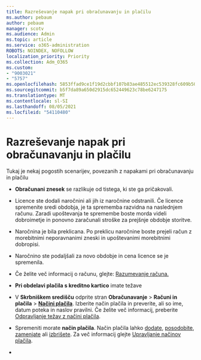 ```yaml
---
title: Razreševanje napak pri obračunavanju in plačilu
ms.author: pebaum
author: pebaum
manager: scotv
ms.audience: Admin
ms.topic: article
ms.service: o365-administration
ROBOTS: NOINDEX, NOFOLLOW
localization_priority: Priority
ms.collection: Adm_O365
ms.custom:
- "9003021"
- "5757"
ms.openlocfilehash: 5853ffad9ce1f19d2cbbf107b83ae485512ec539328fc609b507e41e1a22c9e2
ms.sourcegitcommit: b5f7da89a650d2915dc652449623c78be6247175
ms.translationtype: MT
ms.contentlocale: sl-SI
ms.lasthandoff: 08/05/2021
ms.locfileid: "54110480"
---
```

# <a name="resolving-billing-and-payment-errors"></a>Razreševanje napak pri obračunavanju in plačilu

Tukaj je nekaj pogostih scenarijev, povezanih z napakami pri obračunavanju in plačilu

- **Obračunani znesek** se razlikuje od tistega, ki ste ga pričakovali.
- Licence ste dodali naročnini ali jih iz naročnine odstranili. Če licence spremenite sredi obdobja, je ta sprememba razvidna na naslednjem računu. Zaradi upoštevanja te spremembe boste morda videli dobroimetje in ponovno zaračunali stroške za prejšnje obdobje storitve.
- Naročnina je bila preklicana. Po preklicu naročnine boste prejeli račun z morebitnimi neporavnanimi zneski in upoštevanimi morebitnimi dobropisi.
- Naročnino ste podaljšali za novo obdobje in cena licence se je spremenila.
- Če želite več informacij o računu, glejte: [Razumevanje računa.](https://docs.microsoft.com/microsoft-365/commerce/billing-and-payments/understand-your-invoice2)
- **Pri obdelavi plačila s kreditno kartico** imate težave
- V **Skrbniškem središču** odprite stran **Obračunavanje**  >  **Računi in plačila**  >  **[Načini plačila](https://go.microsoft.com/fwlink/p/?linkid=2018806)**. Izberite način plačila in preverite, ali so ime, datum poteka in naslov pravilni. Če želite več informacij, preberite [Odpravljanje težav z načini plačila](https://docs.microsoft.com/microsoft-365/commerce/billing-and-payments/manage-payment-methods#troubleshoot-payment-methods).

- Spremeniti morate **način plačila**. Način plačila lahko [dodate](https://docs.microsoft.com/microsoft-365/commerce/billing-and-payments/manage-payment-methods?view=o365-worldwide#add-a-payment-method),  [posodobite](https://docs.microsoft.com/microsoft-365/commerce/billing-and-payments/manage-payment-methods?view=o365-worldwide#update-payment-method-details),  [zamenjate](https://docs.microsoft.com/microsoft-365/commerce/billing-and-payments/manage-payment-methods?view=o365-worldwide#replace-a-payment-method)  ali  [izbrišete](https://docs.microsoft.com/microsoft-365/commerce/billing-and-payments/manage-payment-methods?view=o365-worldwide#delete-a-payment-method). Za več informacij glejte [Upravljanje načinov plačila](https://docs.microsoft.com/microsoft-365/commerce/billing-and-payments/manage-payment-methods?view=o365-worldwide).
- 